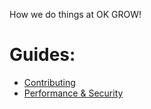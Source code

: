 How we do things at OK GROW!

Guides:
=======

 * [Contributing](https://github.com/okgrow/guides/blob/master/contributing.md)
 * [Performance & Security](https://github.com/okgrow/guides/blob/master/performance-security.md)
